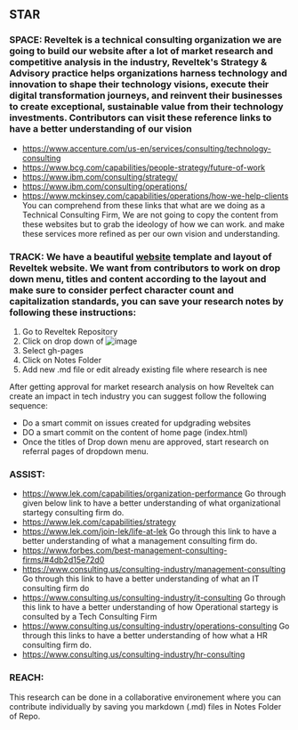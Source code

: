 ## STAR

### SPACE: Reveltek is a technical consulting organization we are going to build our website after a lot of market research and competitive analysis in the industry,  Reveltek's Strategy & Advisory practice helps organizations harness technology and innovation to shape their technology visions, execute their digital transformation journeys, and reinvent their businesses to create exceptional, sustainable value from their technology investments. Contributors can visit these reference links to have a better understanding of our vision
* https://www.accenture.com/us-en/services/consulting/technology-consulting
* https://www.bcg.com/capabilities/people-strategy/future-of-work
* https://www.ibm.com/consulting/strategy/
* https://www.ibm.com/consulting/operations/
* https://www.mckinsey.com/capabilities/operations/how-we-help-clients
You can comprehend from these links that what are we doing as a Technical Consulting Firm, We are not going to copy the content from these websites but to grab the ideology of how we can work. and make these services more refined as per our own vision and understanding.

### TRACK: We have a beautiful [website]([url](https://reveltek.com/)) template and layout of Reveltek website. We want from contributors to work on drop down menu, titles and content according to the layout and make sure to consider perfect character count and capitalization standards, you can save your research notes by following these instructions:
1. Go to Reveltek Repository
2. Click on drop down of ![image](https://user-images.githubusercontent.com/111144473/210212976-fbdb2977-d238-4b9c-b7bb-d5c37bfbb446.png) 
3. Select gh-pages
4. Click on Notes Folder
5. Add new .md file or edit already existing file where research is nee

After getting approval for market research analysis on how Reveltek can create an impact in tech industry you can suggest follow the following sequence:
* Do a smart commit on issues created for updgrading websites
* DO a smart commit on the content of home page (index.html)
* Once the titles of Drop down menu are approved, start research on referral pages of dropdown menu.

### ASSIST: 
* https://www.lek.com/capabilities/organization-performance
Go through given below link to have a better understanding of what organizational startegy consulting firm do.
* https://www.lek.com/capabilities/strategy
* https://www.lek.com/join-lek/life-at-lek
Go through this link to have a better understanding of what a management consulting firm do.
* https://www.forbes.com/best-management-consulting-firms/#4db2d15e72d0
* https://www.consulting.us/consulting-industry/management-consulting
Go through this link to have a better understanding of what an IT consulting firm do
* https://www.consulting.us/consulting-industry/it-consulting
Go through this link to have a better understanding of how Operational startegy is consulted by a Tech Consulting Firm
* https://www.consulting.us/consulting-industry/operations-consulting
Go through this links to have a better understanding of how what a HR consulting firm do.
* https://www.consulting.us/consulting-industry/hr-consulting

### REACH:
This research can be done in a collaborative environement where you can contribute individually by saving you markdown (.md) files in Notes Folder of Repo.
